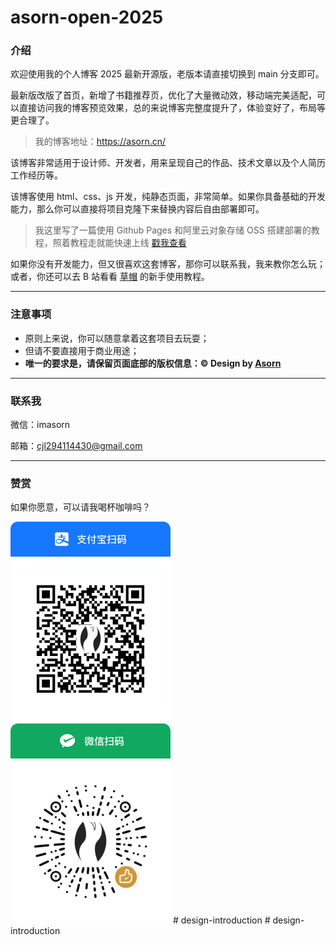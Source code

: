 # asorn-open-2025



### 介绍

欢迎使用我的个人博客 2025 最新开源版，老版本请直接切换到 main 分支即可。

最新版改版了首页，新增了书籍推荐页，优化了大量微动效，移动端完美适配，可以直接访问我的博客预览效果，总的来说博客完整度提升了，体验变好了，布局等更合理了。

> 我的博客地址：https://asorn.cn/

该博客非常适用于设计师、开发者，用来呈现自己的作品、技术文章以及个人简历工作经历等。

该博客使用 html、css、js 开发，纯静态页面，非常简单。如果你具备基础的开发能力，那么你可以直接将项目克隆下来替换内容后自由部署即可。

> 我这里写了一篇使用 Github Pages 和阿里云对象存储 OSS 搭建部署的教程，照着教程走就能快速上线 [戳我查看](https://www.yuque.com/asorn/ok/sxstt3arfa05e7ve?singleDoc#)

如果你没有开发能力，但又很喜欢这套博客，那你可以联系我，我来教你怎么玩；或者，你还可以去 B 站看看 [草帽](https://www.bilibili.com/video/BV1Vq421A7pM/?share_source=copy_web&vd_source=12e2e419822b275e3fb0ad8671011ac3) 的新手使用教程。

---

### 注意事项

- 原则上来说，你可以随意拿着这套项目去玩耍；
- 但请不要直接用于商业用途；
- **唯一的要求是，请保留页面底部的版权信息：© Design by [Asorn](https://asorn.cn/)**

---

### 联系我

微信：imasorn

邮箱：cjl294114430@gmail.com

---

### 赞赏

如果你愿意，可以请我喝杯咖啡吗？

<img src="https://github.com/asorn/button-open/blob/ddb233f77c3541deda1d30457bb23e5325cbab2a/assets/alipay.png" alt="" width="256" height="320">

<img src="https://github.com/asorn/button-open/blob/ddb233f77c3541deda1d30457bb23e5325cbab2a/assets/wechat-pay.png" alt="" width="256" height="320">
# design-introduction
# design-introduction
